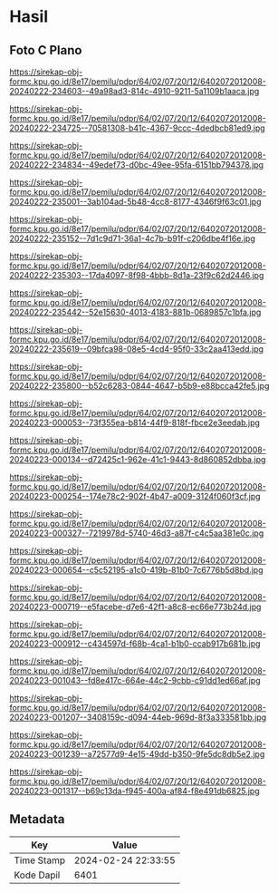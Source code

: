 # Hasil

## Foto C Plano

https://sirekap-obj-formc.kpu.go.id/8e17/pemilu/pdpr/64/02/07/20/12/6402072012008-20240222-234603--49a98ad3-814c-4910-9211-5a1109b1aaca.jpg

https://sirekap-obj-formc.kpu.go.id/8e17/pemilu/pdpr/64/02/07/20/12/6402072012008-20240222-234725--70581308-b41c-4367-9ccc-4dedbcb81ed9.jpg

https://sirekap-obj-formc.kpu.go.id/8e17/pemilu/pdpr/64/02/07/20/12/6402072012008-20240222-234834--49edef73-d0bc-49ee-95fa-6151bb794378.jpg

https://sirekap-obj-formc.kpu.go.id/8e17/pemilu/pdpr/64/02/07/20/12/6402072012008-20240222-235001--3ab104ad-5b48-4cc8-8177-4346f9f63c01.jpg

https://sirekap-obj-formc.kpu.go.id/8e17/pemilu/pdpr/64/02/07/20/12/6402072012008-20240222-235152--7d1c9d71-36a1-4c7b-b91f-c206dbe4f16e.jpg

https://sirekap-obj-formc.kpu.go.id/8e17/pemilu/pdpr/64/02/07/20/12/6402072012008-20240222-235303--17da4097-8f98-4bbb-8d1a-23f9c62d2446.jpg

https://sirekap-obj-formc.kpu.go.id/8e17/pemilu/pdpr/64/02/07/20/12/6402072012008-20240222-235442--52e15630-4013-4183-881b-0689857c1bfa.jpg

https://sirekap-obj-formc.kpu.go.id/8e17/pemilu/pdpr/64/02/07/20/12/6402072012008-20240222-235619--09bfca98-08e5-4cd4-95f0-33c2aa413edd.jpg

https://sirekap-obj-formc.kpu.go.id/8e17/pemilu/pdpr/64/02/07/20/12/6402072012008-20240222-235800--b52c6283-0844-4647-b5b9-e88bcca42fe5.jpg

https://sirekap-obj-formc.kpu.go.id/8e17/pemilu/pdpr/64/02/07/20/12/6402072012008-20240223-000053--73f355ea-b814-44f9-818f-fbce2e3eedab.jpg

https://sirekap-obj-formc.kpu.go.id/8e17/pemilu/pdpr/64/02/07/20/12/6402072012008-20240223-000134--d72425c1-962e-41c1-9443-8d860852dbba.jpg

https://sirekap-obj-formc.kpu.go.id/8e17/pemilu/pdpr/64/02/07/20/12/6402072012008-20240223-000254--174e78c2-902f-4b47-a009-3124f060f3cf.jpg

https://sirekap-obj-formc.kpu.go.id/8e17/pemilu/pdpr/64/02/07/20/12/6402072012008-20240223-000327--7219978d-5740-46d3-a87f-c4c5aa381e0c.jpg

https://sirekap-obj-formc.kpu.go.id/8e17/pemilu/pdpr/64/02/07/20/12/6402072012008-20240223-000654--c5c52195-a1c0-419b-81b0-7c6776b5d8bd.jpg

https://sirekap-obj-formc.kpu.go.id/8e17/pemilu/pdpr/64/02/07/20/12/6402072012008-20240223-000719--e5facebe-d7e6-42f1-a8c8-ec66e773b24d.jpg

https://sirekap-obj-formc.kpu.go.id/8e17/pemilu/pdpr/64/02/07/20/12/6402072012008-20240223-000912--c434597d-f68b-4ca1-b1b0-ccab917b681b.jpg

https://sirekap-obj-formc.kpu.go.id/8e17/pemilu/pdpr/64/02/07/20/12/6402072012008-20240223-001043--fd8e417c-664e-44c2-9cbb-c91dd1ed66af.jpg

https://sirekap-obj-formc.kpu.go.id/8e17/pemilu/pdpr/64/02/07/20/12/6402072012008-20240223-001207--3408159c-d094-44eb-969d-8f3a333581bb.jpg

https://sirekap-obj-formc.kpu.go.id/8e17/pemilu/pdpr/64/02/07/20/12/6402072012008-20240223-001239--a72577d9-4e15-49dd-b350-9fe5dc8db5e2.jpg

https://sirekap-obj-formc.kpu.go.id/8e17/pemilu/pdpr/64/02/07/20/12/6402072012008-20240223-001317--b69c13da-f945-400a-af84-f8e491db6825.jpg


## Metadata

| Key        | Value               |
| ---------- | ------------------- |
| Time Stamp | 2024-02-24 22:33:55 |
| Kode Dapil | 6401                |



